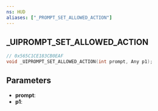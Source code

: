 ```yaml
---
ns: HUD
aliases: ["_PROMPT_SET_ALLOWED_ACTION"]
---
```

## _UIPROMPT_SET_ALLOWED_ACTION

```c
// 0x565C1CE183CB0EAF
void _UIPROMPT_SET_ALLOWED_ACTION(int prompt, Any p1);
```

## Parameters
* **prompt**:
* **p1**:
